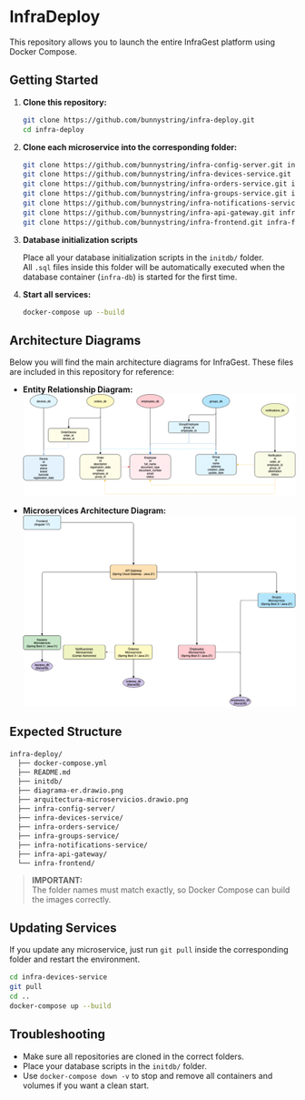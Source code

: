 # InfraDeploy

This repository allows you to launch the entire InfraGest platform using Docker Compose.

## Getting Started

1. **Clone this repository:**
   ```bash
   git clone https://github.com/bunnystring/infra-deploy.git
   cd infra-deploy
   ```

2. **Clone each microservice into the corresponding folder:**
   ```bash
   git clone https://github.com/bunnystring/infra-config-server.git infra-config-server
   git clone https://github.com/bunnystring/infra-devices-service.git infra-devices-service
   git clone https://github.com/bunnystring/infra-orders-service.git infra-orders-service
   git clone https://github.com/bunnystring/infra-groups-service.git infra-groups-service
   git clone https://github.com/bunnystring/infra-notifications-service.git infra-notifications-service
   git clone https://github.com/bunnystring/infra-api-gateway.git infra-api-gateway
   git clone https://github.com/bunnystring/infra-frontend.git infra-frontend
   ```

3. **Database initialization scripts**

   Place all your database initialization scripts in the `initdb/` folder.  
   All `.sql` files inside this folder will be automatically executed when the database container (`infra-db`) is started for the first time.

4. **Start all services:**
   ```bash
   docker-compose up --build
   ```

## Architecture Diagrams

Below you will find the main architecture diagrams for InfraGest. These files are included in this repository for reference:

- **Entity Relationship Diagram:**  
  ![ER Diagram](diagrama-er.drawio.png)

- **Microservices Architecture Diagram:**  
  ![Microservices Architecture](arquitectura-microservicios.drawio.png)

## Expected Structure

```
infra-deploy/
  ├── docker-compose.yml
  ├── README.md
  ├── initdb/
  ├── diagrama-er.drawio.png
  ├── arquitectura-microservicios.drawio.png
  ├── infra-config-server/
  ├── infra-devices-service/
  ├── infra-orders-service/
  ├── infra-groups-service/
  ├── infra-notifications-service/
  ├── infra-api-gateway/
  └── infra-frontend/
```

> **IMPORTANT:**  
> The folder names must match exactly, so Docker Compose can build the images correctly.

## Updating Services

If you update any microservice, just run `git pull` inside the corresponding folder and restart the environment.

```bash
cd infra-devices-service
git pull
cd ..
docker-compose up --build
```

## Troubleshooting

- Make sure all repositories are cloned in the correct folders.
- Place your database scripts in the `initdb/` folder.
- Use `docker-compose down -v` to stop and remove all containers and volumes if you want a clean start.
